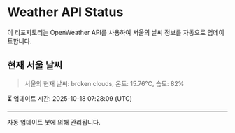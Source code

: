 
# Weather API Status

이 리포지토리는 OpenWeather API를 사용하여 서울의 날씨 정보를 자동으로 업데이트합니다.

## 현재 서울 날씨
> 서울의 현재 날씨: broken clouds, 온도: 15.76°C, 습도: 82%

⏳ 업데이트 시간: 2025-10-18 07:28:09 (UTC)

---
자동 업데이트 봇에 의해 관리됩니다.
